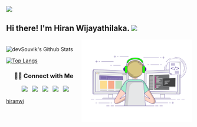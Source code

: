 <img src="https://readme-typing-svg.herokuapp.com?color=%white&center=true&vCenter=true&width=600&height=45&lines=Howdy%2C+I'm+Hiran,+Called+Hei-ran;Experienced+as+a+developer,as+a+designer;with+a+demonstrated+history+of+working;in+the+IT+field">

<h2> Hi there! I'm Hiran Wijayathilaka. <img src="https://github.com/souvikguria98/souvikguria98/blob/master/Hi.gif" width="25"></h2>
<img align="right" alt="GIF" src="https://raw.githubusercontent.com/devSouvik/devSouvik/master/gif3.gif" width="300"/>

<br>

<img align="center" src="https://github-readme-stats.vercel.app/api?username=hiranwj&include_all_commits=true&count_private=true&show_icons=true&line_height=20&title_color=7A7ADB&icon_color=2234AE&text_color=D3D3D3&bg_color=0,000000,130F40" alt="devSouvik's Github Stats">


[![Top Langs](https://github-readme-stats.vercel.app/api/top-langs/?username=hiranwj&layout=compact&text_color=daf7dc&bg_color=151515)](https://github.com/hiranwj/github-readme-stats)


<h3 align="center"> 🤝🏻 Connect with Me </h3>

<p align="center">
&nbsp; <a href="mailto:hiranwj.connect@gmail.com" target="_blank" rel="noopener noreferrer"><img src="https://cdn-icons-png.flaticon.com/512/2504/2504727.png"  width="40" /></a>
&nbsp; <a href="https://www.linkedin.com/in/hiranwj/" target="_blank" rel="noopener noreferrer"><img src="https://cdn-icons-png.flaticon.com/512/3536/3536505.png" width="40" /></a>
&nbsp; <a href="https://stackoverflow.com/users/14038198/hiranwj" target="_blank" rel="noopener noreferrer"><img src="https://cdn-icons-png.flaticon.com/512/2111/2111628.png" width="40" /></a>
&nbsp; <a href="https://twitter.com/hiranwj" target="_blank" rel="noopener noreferrer"><img src="https://cdn-icons-png.flaticon.com/512/3256/3256013.png" width="40" /></a>
&nbsp; <a href="https://stackoverflow.com/users/14038198/hiranwj" target="_blank" rel="noopener noreferrer"><img src="https://cdn.worldvectorlogo.com/logos/about-me.svg" height="30"/></a> <br>

</p>

[hiranwj](https://github.com/hiranwj)
